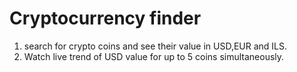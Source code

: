 # Cryptocurrency finder

1. search for crypto coins and see their value in USD,EUR and ILS.
2. Watch live trend of USD value for up to 5 coins simultaneously.
